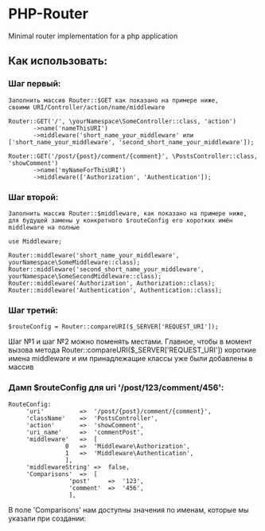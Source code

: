 # PHP-Router
Minimal router implementation for a php application

## Как использовать:

### Шаг первый:
    Заполнить массив Router::$GET как показано на примере ниже,
    своими URI/Controller/action/name/middleware

    Router::GET('/', \yourNamespace\SomeController::class, 'action')
           ->name('nameThisURI')
           ->middleware('short_name_your_middleware' или ['short_name_your_middleware', 'second_short_name_your_middleware']);
    
    Router::GET('/post/{post}/comment/{comment}', \PostsController::class, 'showComment')
           ->name('myNameForThisURI')
           ->middleware(['Authorization', 'Authentication']);
### Шаг второй:
    Заполнить массив Router::$middleware, как показано на примере ниже,
    для будущей замены у конкретного $routeConfig его коротких имён middleware на полные

    use Middleware;
    
    Router::middleware('short_name_your_middleware', yourNamespace\SomeMiddleware::class);
    Router::middleware('second_short_name_your_middleware', yourNamespace\SomeSecondMiddleware::class);
    Router::middleware('Authorization', Authorization::class);
    Router::middleware('Authentication', Authentication::class);    
### Шаг третий:
    $routeConfig = Router::compareURI($_SERVER['REQUEST_URI']);

Шаг №1 и шаг №2 можно поменять местами.
Главное, чтобы в момент вызова метода Router::compareURI($_SERVER['REQUEST_URI']) короткие имена middleware и им принадлежащие классы уже были добавлены в массив

### Дамп $routeConfig для uri '/post/123/comment/456':

    RouteConfig:
         'uri'          =>  '/post/{post}/comment/{comment}',
         'className'    =>  'PostsController',
         'action'       =>  'showComment',
         'uri_name'     =>  'commentPost',
         'middleware'   =>  [
                    0   =>  'Middleware\Authorization',
                    1   =>  'Middleware\Authentication',
                    ],
         'middlewareString' =>  false,
         'Comparisons'  =>  [
                     'post'     =>  '123',
                     'comment'  =>  '456',
                     ],
В поле 'Comparisons' нам доступны значения по именам, которые мы указали при создании:
